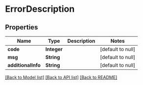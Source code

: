 # ErrorDescription
## Properties

Name | Type | Description | Notes
------------ | ------------- | ------------- | -------------
**code** | **Integer** |  | [default to null]
**msg** | **String** |  | [default to null]
**additionalInfo** | **String** |  | [default to null]

[[Back to Model list]](../README.md#documentation-for-models) [[Back to API list]](../README.md#documentation-for-api-endpoints) [[Back to README]](../README.md)

